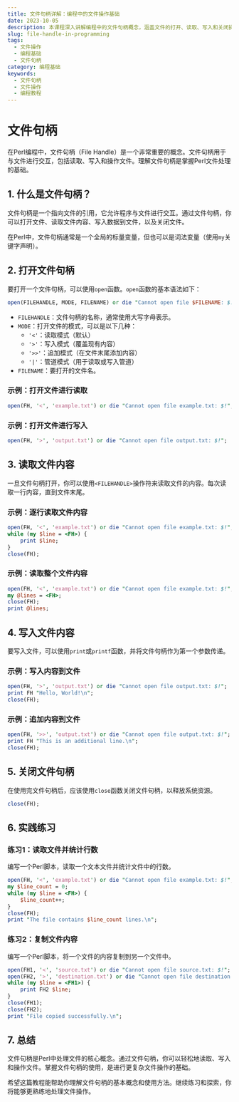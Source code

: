 ```yaml
---
title: 文件句柄详解：编程中的文件操作基础
date: 2023-10-05
description: 本课程深入讲解编程中的文件句柄概念，涵盖文件的打开、读取、写入和关闭操作，帮助你掌握文件操作的核心技能。
slug: file-handle-in-programming
tags:
  - 文件操作
  - 编程基础
  - 文件句柄
category: 编程基础
keywords:
  - 文件句柄
  - 文件操作
  - 编程教程
---
```


# 文件句柄

在Perl编程中，文件句柄（File Handle）是一个非常重要的概念。文件句柄用于与文件进行交互，包括读取、写入和操作文件。理解文件句柄是掌握Perl文件处理的基础。

## 1. 什么是文件句柄？

文件句柄是一个指向文件的引用，它允许程序与文件进行交互。通过文件句柄，你可以打开文件、读取文件内容、写入数据到文件，以及关闭文件。

在Perl中，文件句柄通常是一个全局的标量变量，但也可以是词法变量（使用`my`关键字声明）。

## 2. 打开文件句柄

要打开一个文件句柄，可以使用`open`函数。`open`函数的基本语法如下：

```perl
open(FILEHANDLE, MODE, FILENAME) or die "Cannot open file $FILENAME: $!";
```

- `FILEHANDLE`：文件句柄的名称，通常使用大写字母表示。
- `MODE`：打开文件的模式，可以是以下几种：
  - `'<'`：读取模式（默认）
  - `'>'`：写入模式（覆盖现有内容）
  - `'>>'`：追加模式（在文件末尾添加内容）
  - `'|'`：管道模式（用于读取或写入管道）
- `FILENAME`：要打开的文件名。

### 示例：打开文件进行读取

```perl
open(FH, '<', 'example.txt') or die "Cannot open file example.txt: $!";
```

### 示例：打开文件进行写入

```perl
open(FH, '>', 'output.txt') or die "Cannot open file output.txt: $!";
```

## 3. 读取文件内容

一旦文件句柄打开，你可以使用`<FILEHANDLE>`操作符来读取文件的内容。每次读取一行内容，直到文件末尾。

### 示例：逐行读取文件内容

```perl
open(FH, '<', 'example.txt') or die "Cannot open file example.txt: $!";
while (my $line = <FH>) {
    print $line;
}
close(FH);
```

### 示例：读取整个文件内容

```perl
open(FH, '<', 'example.txt') or die "Cannot open file example.txt: $!";
my @lines = <FH>;
close(FH);
print @lines;
```

## 4. 写入文件内容

要写入文件，可以使用`print`或`printf`函数，并将文件句柄作为第一个参数传递。

### 示例：写入内容到文件

```perl
open(FH, '>', 'output.txt') or die "Cannot open file output.txt: $!";
print FH "Hello, World!\n";
close(FH);
```

### 示例：追加内容到文件

```perl
open(FH, '>>', 'output.txt') or die "Cannot open file output.txt: $!";
print FH "This is an additional line.\n";
close(FH);
```

## 5. 关闭文件句柄

在使用完文件句柄后，应该使用`close`函数关闭文件句柄，以释放系统资源。

```perl
close(FH);
```

## 6. 实践练习

### 练习1：读取文件并统计行数

编写一个Perl脚本，读取一个文本文件并统计文件中的行数。

```perl
open(FH, '<', 'example.txt') or die "Cannot open file example.txt: $!";
my $line_count = 0;
while (my $line = <FH>) {
    $line_count++;
}
close(FH);
print "The file contains $line_count lines.\n";
```

### 练习2：复制文件内容

编写一个Perl脚本，将一个文件的内容复制到另一个文件中。

```perl
open(FH1, '<', 'source.txt') or die "Cannot open file source.txt: $!";
open(FH2, '>', 'destination.txt') or die "Cannot open file destination.txt: $!";
while (my $line = <FH1>) {
    print FH2 $line;
}
close(FH1);
close(FH2);
print "File copied successfully.\n";
```

## 7. 总结

文件句柄是Perl中处理文件的核心概念。通过文件句柄，你可以轻松地读取、写入和操作文件。掌握文件句柄的使用，是进行更复杂文件操作的基础。

希望这篇教程能帮助你理解文件句柄的基本概念和使用方法。继续练习和探索，你将能够更熟练地处理文件操作。
